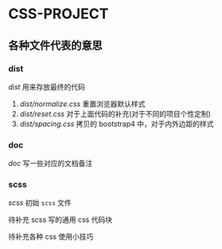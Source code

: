 # CSS-PROJECT

## 各种文件代表的意思
### dist
*dist* 用来存放最终的代码
1. *dist/normalize.css* 重置浏览器默认样式
2. *dist/reset.css* 对于上面代码的补充(对于不同的项目个性定制)
3. *dist/spacing.css* 拷贝的 bootstrap4 中，对于内外边距的样式

### doc
*doc* 写一些对应的文档备注

### scss
*scss* 初始 `scss` 文件

待补充 scss 写的通用 css 代码块

待补充各种 css 使用小技巧